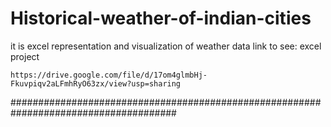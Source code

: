 # Historical-weather-of-indian-cities
it is excel representation and visualization of weather data
    link to see: excel project
   
    https://drive.google.com/file/d/17om4glmbHj-Fkuvpiqv2aLFmhRyO63zx/view?usp=sharing
  ######################################################################################
